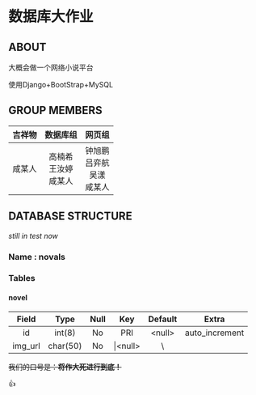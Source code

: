# 数据库大作业

## ABOUT

大概会做一个网络小说平台

使用Django+BootStrap+MySQL

## GROUP MEMBERS

| 吉祥物 |          数据库组          |               网页组               |
| :----: | :------------------------: | :--------------------------------: |
| 咸某人 | 高楠希<br>王汝婷<br>咸某人 | 钟旭鹏<br>吕弈航<br>吴漾<br>咸某人 |

## DATABASE STRUCTURE

*still in test now*

### Name : **novals**

### Tables

#### novel

|  Field  |   Type   | Null  |     Key     | Default  |     Extra      |
| :-----: | :------: | :---: | :---------: | :------: | :------------: |  
|   id    |  int(8)  |  No   |     PRI     | \<null\> | auto_increment |
| img_url | char(50) |  No   | \\|\<null\> |    \\    |

~~我们的口号是：**将作大死进行到底！**~~

:+1:

